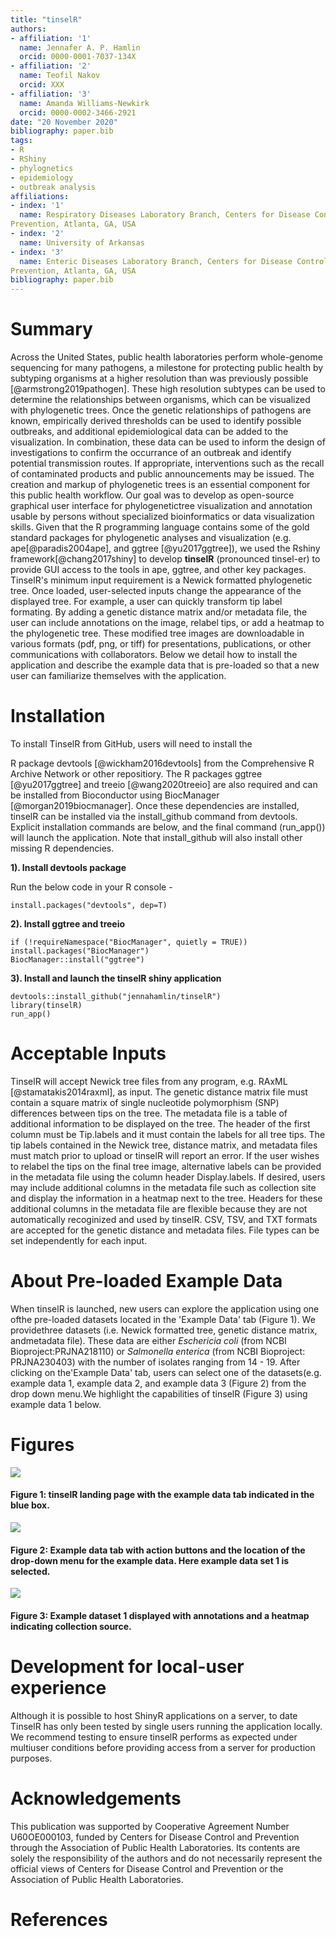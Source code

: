 ```yaml
---
title: "tinselR"
authors:
- affiliation: '1'
  name: Jennafer A. P. Hamlin
  orcid: 0000-0001-7037-134X
- affiliation: '2'
  name: Teofil Nakov
  orcid: XXX
- affiliation: '3'
  name: Amanda Williams-Newkirk
  orcid: 0000-0002-3466-2921
date: "20 November 2020"
bibliography: paper.bib
tags:
- R
- RShiny
- phylognetics
- epidemiology
- outbreak analysis
affiliations:
- index: '1'
  name: Respiratory Diseases Laboratory Branch, Centers for Disease Control and
Prevention, Atlanta, GA, USA
- index: '2'
  name: University of Arkansas
- index: '3'
  name: Enteric Diseases Laboratory Branch, Centers for Disease Control and
Prevention, Atlanta, GA, USA
bibliography: paper.bib
---
```



# Summary
Across the United States, public health laboratories perform whole-genome
sequencing for many pathogens, a milestone for protecting public health by
subtyping organisms at a higher resolution than was previously possible
[@armstrong2019pathogen]. These high resolution subtypes can be used to
determine the relationships between organisms, which can be visualized with
phylogenetic trees. Once the genetic relationships of pathogens are known,
empirically derived thresholds can be used to identify possible outbreaks, and
additional epidemiological data can be added to the visualization. In
combination, these data can be used to inform the design of investigations to
confirm the occurrance of an outbreak and identify potential transmission
routes. If appropriate, interventions such as the recall of contaminated
products and public announcements may be issued. The creation and markup of
phylogenetic trees is an essential component for this public health workflow.
Our goal was to develop as open-source graphical user interface for
phylogenetictree visualization and annotation usable by persons without
specialized bioinformatics or data visualization skills. Given that the R
programming language contains some of the gold standard packages for
phylogenetic analyses and visualization (e.g. ape[@paradis2004ape], and ggtree
[@yu2017ggtree]), we used the Rshiny framework[@chang2017shiny] to develop
**tinselR** (pronounced tinsel-er) to provide GUI access to the tools in ape,
ggtree, and other key packages. TinselR's minimum input requirement is a Newick
formatted phylogenetic tree. Once loaded, user-selected inputs change the
appearance of the displayed tree. For example, a user can quickly transform tip
label formating. By adding a genetic distance matrix and/or metadata file, the
user can include annotations on the image, relabel tips, or add a heatmap to the
phylogenetic tree. These modified tree images are downloadable in various
formats (pdf, png, or tiff) for presentations, publications, or other
communications with collaborators. Below we detail how to install the
application and describe the example data that is pre-loaded so that a new user
can familiarize themselves with the application.

# Installation

To install TinselR from GitHub, users will need to install the

R package devtools [@wickham2016devtools] from the Comprehensive R Archive
Network or other repositiory. The R packages ggtree [@yu2017ggtree] and treeio
[@wang2020treeio] are also required and can be installed from Bioconductor using
BiocManager [@morgan2019biocmanager]. Once these dependencies are installed,
tinselR can be installed via the install_github command from devtools. Explicit
installation commands are below, and the final command (run_app()) will launch
the application. Note that install_github will also install other missing R
dependencies. 

**1). Install devtools package**

Run the below code in your R console -    

`install.packages("devtools", dep=T)`

**2). Install ggtree and treeio**

```
if (!requireNamespace("BiocManager", quietly = TRUE))
install.packages("BiocManager")
BiocManager::install("ggtree")
```

**3). Install and launch the tinselR shiny application**

```
devtools::install_github("jennahamlin/tinselR")
library(tinselR)
run_app()
```

# Acceptable Inputs

TinselR will accept Newick tree files from any program, e.g. RAxML
[@stamatakis2014raxml], as input. The genetic distance matrix file must contain
a square matrix of single nucleotide polymorphism (SNP) differences between tips
on the tree. The metadata file is a table of additional information to be
displayed on the tree. The header of the first column must be Tip.labels and it
must contain the labels for all tree tips. The tip labels contained in the
Newick tree, distance matrix, and metadata files must match prior to upload or
tinselR will report an error. If the user wishes to relabel the tips on the
final tree image, alternative labels can be provided in the metadata file using
the column header Display.labels. If desired, users may include additional
columns in the metadata file such as collection site and display the information
in a heatmap next to the tree. Headers for these additional columns in the
metadata file are flexible because they are not automatically recoginized and
used by tinselR. CSV, TSV, and TXT formats are accepted for the genetic distance
and metadata files. File types can be set independently for each input.


# About Pre-loaded Example Data

When tinselR is launched, new users can explore the application using one ofthe
pre-loaded datasets located in the 'Example Data' tab (Figure 1). We
providethree datasets (i.e. Newick formatted tree, genetic distance matrix,
andmetadata file). These data are either *Eschericia coli* (from NCBI
Bioproject:PRJNA218110) or *Salmonella enterica* (from NCBI Bioproject:
PRJNA230403) with the number of isolates ranging from 14 - 19. After clicking on
the'Example Data' tab, users can select one of the datasets(e.g. example data 1,
example data 2, and example data 3 (Figure 2) from the drop down menu.We
highlight the capabilities of tinselR (Figure 3) using example data 1 below. 


# Figures

<p>
<img src = "image1.PNG" />
<h4> Figure 1: tinselR landing page with the example data tab indicated in the
blue box. </h4>
</p>

<p>
<img src = "image2.PNG" />
<h4> Figure 2: Example data tab with action buttons and the location of the
drop-down menu for the example data. Here example data set 1 is selected. </h4>

</p>

<p>
<img src = "image3.PNG" />
<h4> Figure 3: Example dataset 1 displayed with annotations and a heatmap
indicating collection source. </h4>
</p>

# Development for local-user experience 

Although it is possible to host ShinyR applications on a server, to date TinselR
has only been tested by single users running the application locally. We
recommend testing to ensure tinselR performs as expected under multiuser
conditions before providing access from a server for production purposes.


# Acknowledgements

This publication was supported by Cooperative Agreement Number U60OE000103,
funded by Centers for Disease Control and Prevention through the Association of
Public Health Laboratories. Its contents are solely the responsibility of the
authors and do not necessarily represent the official views of Centers for
Disease Control and Prevention or the Association of Public Health Laboratories.


# References
